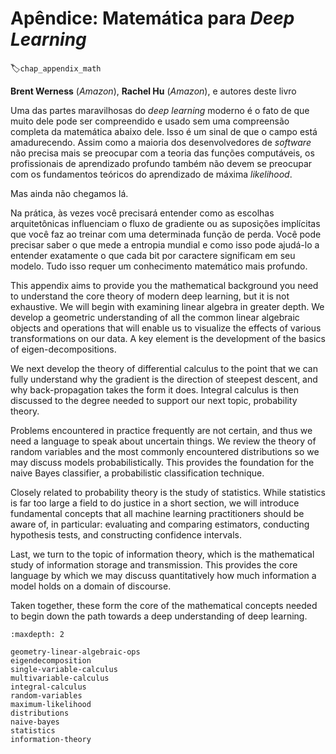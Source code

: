 # Apêndice: Matemática para *Deep Learning*
:label:`chap_appendix_math`

**Brent Werness** (*Amazon*), **Rachel Hu** (*Amazon*), e autores deste livro



Uma das partes maravilhosas do *deep learning* moderno é o fato de que muito dele pode ser compreendido e usado sem uma compreensão completa da matemática abaixo dele. Isso é um sinal de que o campo está amadurecendo. Assim como a maioria dos desenvolvedores de *software* não precisa mais se preocupar com a teoria das funções computáveis, os profissionais de aprendizado profundo também não devem se preocupar com os fundamentos teóricos do aprendizado de máxima *likelihood*.

Mas ainda não chegamos lá.

Na prática, às vezes você precisará entender como as escolhas arquitetônicas influenciam o fluxo de gradiente ou as suposições implícitas que você faz ao treinar com uma determinada função de perda. Você pode precisar saber o que mede a entropia mundial e como isso pode ajudá-lo a entender exatamente o que cada bit por caractere significam em seu modelo. Tudo isso requer um conhecimento matemático mais profundo.

This appendix aims to provide you the mathematical background you need to understand the core theory of modern deep learning, but it is not exhaustive.  We will begin with examining linear algebra in greater depth.  We develop a geometric understanding of all the common linear algebraic objects and operations that will enable us to visualize the effects of various transformations on our data.  A key element is the development of the basics of eigen-decompositions.

We next develop the theory of differential calculus to the point that we can fully understand why the gradient is the direction of steepest descent, and why back-propagation takes the form it does.  Integral calculus is then discussed to the degree needed to support our next topic, probability theory.

Problems encountered in practice frequently are not certain, and thus we need a language to speak about uncertain things.  We review the theory of random variables and the most commonly encountered distributions so we may discuss models probabilistically.  This provides the foundation for the naive Bayes classifier, a probabilistic classification technique.

Closely related to probability theory is the study of statistics.  While statistics is far too large a field to do justice in a short section, we will introduce fundamental concepts that all machine learning practitioners should be aware of, in particular: evaluating and comparing estimators, conducting hypothesis tests, and constructing confidence intervals.

Last, we turn to the topic of information theory, which is the mathematical study of information storage and transmission.  This provides the core language by which we may discuss quantitatively how much information a model holds on a domain of discourse.

Taken together, these form the core of the mathematical concepts needed to begin down the path towards a deep understanding of deep learning.

```toc
:maxdepth: 2

geometry-linear-algebraic-ops
eigendecomposition
single-variable-calculus
multivariable-calculus
integral-calculus
random-variables
maximum-likelihood
distributions
naive-bayes
statistics
information-theory
```

<!--stackedit_data:
eyJoaXN0b3J5IjpbLTE5MDI1OTg2OTJdfQ==
-->
